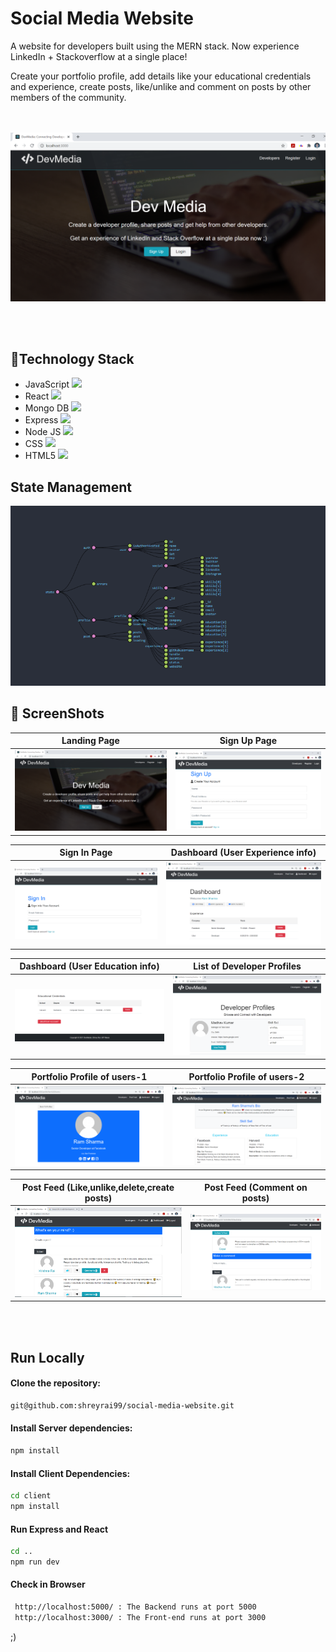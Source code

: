 # Social Media Website
A website for developers built using the MERN stack. Now experience LinkedIn + Stackoverflow at a single place! 

Create your portfolio profile, add details like your educational credentials and experience, create posts, like/unlike and comment on posts by other members of the community.


<br /><br />
<img src="snapshots/landing_page.png">
</img>   

<br/><br/>
## 🚀Technology Stack

* JavaScript  <a href=""><img height="30" src="https://pluspng.com/img-png/logo-javascript-png-file-javascript-logo-png-1052.png"></a>
* React  <code><img height="30" src="https://www.vectorlogo.zone/logos/reactjs/reactjs-icon.svg"></code>
* Mongo DB  <a href=""><img height="30" src="https://www.vectorlogo.zone/logos/mongodb/mongodb-ar21.svg"></a>
* Express  <a href=""><img height="30" src="https://www.vectorlogo.zone/logos/expressjs/expressjs-icon.svg"></a>
* Node JS  <a href=""><img height="30" src="https://www.vectorlogo.zone/logos/nodejs/nodejs-horizontal.svg"></a>
* CSS  <a href=""><img height="30" src="https://www.vectorlogo.zone/logos/netlifyapp_watercss/netlifyapp_watercss-ar21.svg"></a>
* HTML5  <a href=""><img height="30" src="https://cdn.iconscout.com/icon/free/png-512/html5-10-569380.png"></a>

## State Management

<img src="snapshots/redux_state.png">
</img> 


## :camera_flash: ScreenShots   
| Landing Page | Sign Up Page|
|------|-------|
|<img src="snapshots/landing_page.png" width="400"/>|<img src="snapshots/sign_up_page.png" width="400"/>|



| Sign In Page | Dashboard (User Experience info) |
|------|-------|
|<img src="snapshots/sign_in_page.png" width="400"/>|<img src="snapshots/dashboard_1.png" width="400"/>|



| Dashboard (User Education info) | List of Developer Profiles |
|------|-------|
|<img src="snapshots/dashboard_2.png" width="400"/>|<img src="snapshots/developer_profiles.png" width="400"/>|



| Portfolio Profile of users-1  | Portfolio Profile of users-2 |
|------|-------|
|<img src="snapshots/user_profiles.png" width="400"/>|<img src="snapshots/user_profiles_2.png" width="400"/>|



| Post Feed (Like,unlike,delete,create posts) | Post Feed (Comment on posts) |
|------|-------|
|<img src="snapshots/feed.png" width="400"/>|<img src="snapshots/comment_reply.png" width="400"/>|

<br/><br/>
## Run Locally
#### Clone the repository: 
```bash
git@github.com:shreyrai99/social-media-website.git
```
#### Install Server dependencies: 
```bash
npm install
```
#### Install Client Dependencies:
```bash
cd client
npm install
```
#### Run Express and React
```bash
cd ..
npm run dev
```
#### Check in Browser
```bash
 http://localhost:5000/ : The Backend runs at port 5000
 http://localhost:3000/ : The Front-end runs at port 3000
```



;)
